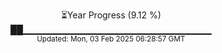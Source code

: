 <p align="center">
⏳Year Progress (9.12 %) <br>
██▁▁▁▁▁▁▁▁▁▁▁▁▁▁▁▁▁▁▁▁▁▁▁▁▁▁▁▁ <br>
<sub>Updated: Mon, 03 Feb 2025 06:28:57 GMT</sub>
</p>


